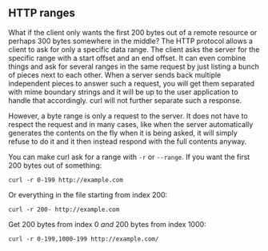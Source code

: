 ## HTTP ranges

What if the client only wants the first 200 bytes out of a remote
resource or perhaps 300 bytes somewhere in the middle? The HTTP protocol
allows a client to ask for only a specific data range.  The client asks the
server for the specific range with a start offset and an end offset. It can even
combine things and ask for several ranges in the same request by just listing a
bunch of pieces next to each other. When a server sends back multiple
independent pieces to answer such a request, you will get them separated with
mime boundary strings and it will be up to the user application to handle that
accordingly. curl will not further separate such a response.

However, a byte range is only a request to the server. It does not have to
respect the request and in many cases, like when the server automatically
generates the contents on the fly when it is being asked, it will simply refuse
to do it and it then instead respond with the full contents anyway.
<!-- the above is duplicated at libcurl-http-ranges.md -->


You can make curl ask for a range with `-r` or `--range`. If you want the
first 200 bytes out of something:

    curl -r 0-199 http://example.com

Or everything in the file starting from index 200:

    curl -r 200- http://example.com

Get 200 bytes from index 0 *and* 200 bytes from index 1000:

    curl -r 0-199,1000-199 http://example.com/
